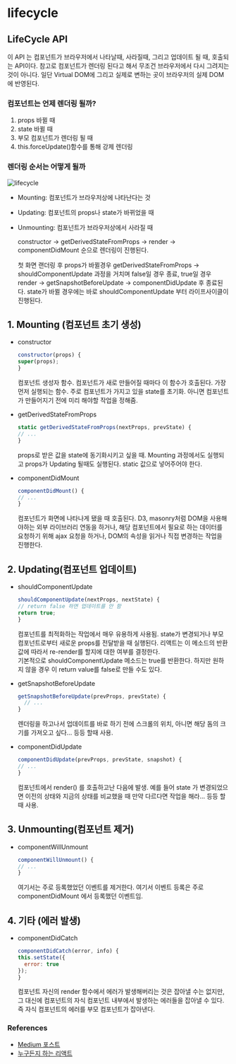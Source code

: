# lifecycle

## LifeCycle API

이 API 는 컴포넌트가 브라우저에서 나타날때, 사라질때, 그리고 업데이트 될 때, 호출되는 API이다. 참고로 컴포넌트가 렌더링 된다고 해서 무조건 브라우저에서 다시 그려지는 것이 아니다. 일단 Virtual DOM에 그리고 실제로 변하는 곳이 브라우저의 실제 DOM에 반영된다.

### 컴포넌트는 언제 렌더링 될까?

1. props 바뀔 때
2. state 바뀔 때
3. 부모 컴포넌트가 렌더링 될 때
4. this.forceUpdate\(\)함수를 통해 강제 렌더링

### 렌더링 순서는 어떻게 될까

![lifecycle](https://user-images.githubusercontent.com/16531837/44030694-8fce0b76-9f3c-11e8-8626-21652d7dd7ed.png)

* Mounting: 컴포넌트가 브라우저상에 나타난다는 것
* Updating: 컴포넌트의 props나 state가 바뀌었을 때
* Unmounting: 컴포넌트가 브라우저상에서 사라질 때

  constructor -&gt; getDerivedStateFromProps -&gt; render -&gt; componentDidMount 순으로 렌더링이 진행된다.  

  첫 화면 랜더링 후 props가 바뀔경우 getDerivedStateFromProps -&gt; shouldComponentUpdate 과정을 거치며 false일 경우 종료, true일 경우 render -&gt; getSnapshotBeforeUpdate -&gt; componentDidUpdate 후 종료된다. state가 바뀔 경우에는 바로 shouldComponentUpdate 부터 라이프사이클이 진행된다.

## 1. Mounting \(컴포넌트 초기 생성\)

* constructor

  ```javascript
  constructor(props) {
  super(props);
  }
  ```

  컴포넌트 생성자 함수. 컴포넌트가 새로 만들어질 때마다 이 함수가 호출된다. 가장 먼저 실행되는 함수. 주로 컴포넌트가 가지고 있을 state를 초기화. 아니면 컴포넌트가 만들어지기 전에 미리 해야할 작업을 정해줌.

* getDerivedStateFromProps

  ```javascript
  static getDerivedStateFromProps(nextProps, prevState) {
  // ...
  }
  ```

  props로 받은 값을 state에 동기화시키고 싶을 때. Mounting 과정에서도 실행되고 props가 Updating 될때도 실행된다. static 값으로 넣어주어야 한다.

* componentDidMount

  ```javascript
  componentDidMount() {
  // ...
  }
  ```

  컴포넌트가 화면에 나타나게 됐을 때 호출된다. D3, masonry처럼 DOM을 사용해야하는 외부 라이브러리 연동을 하거나, 해당 컴포넌트에서 필요로 하는 데이터를 요청하기 위해 ajax 요청을 하거나, DOM의 속성을 읽거나 직접 변경하는 작업을 진행한다.

## 2. Updating\(컴포넌트 업데이트\)

* shouldComponentUpdate

  ```javascript
  shouldComponentUpdate(nextProps, nextState) {
  // return false 하면 업데이트를 안 함
  return true;
  }
  ```

  컴포넌트를 최적화하는 작업에서 매우 유용하게 사용됨. state가 변경되거나 부모 컴포넌트로부터 새로운 props를 전달받을 때 실행된다. 리액트는 이 메소드의 반환 값에 따라서 re-render를 할지에 대한 여부를 결정한다.  
  기본적으로 shouldComponentUpdate 메소드는 true를 반환한다. 하지만 원하지 않을 경우 이 return value를 false로 만들 수도 있다.

* getSnapshotBeforeUpdate

  ```javascript
  getSnapshotBeforeUpdate(prevProps, prevState) {
    // ...
  }
  ```

  렌더링을 하고나서 업데이트를 바로 하기 전에 스크롤의 위치, 아니면 해당 돔의 크기를 가져오고 싶다... 등등 할때 사용.

* componentDidUpdate

  ```javascript
  componentDidUpdate(prevProps, prevState, snapshot) {
  // ...
  }
  ```

  컴포넌트에서 render\(\) 를 호출하고난 다음에 발생. 예를 들어 state 가 변경되었으면 이전의 상태와 지금의 상태를 비교했을 때 만약 다르다면 작업을 해라... 등등 할때 사용.

## 3. Unmounting\(컴포넌트 제거\)

* componentWillUnmount

  ```javascript
  componentWillUnmount() {
  // ...
  }
  ```

  여기서는 주로 등록했었던 이벤트를 제거한다. 여기서 이벤트 등록은 주로 componentDidMount 에서 등록했던 이벤트임.

## 4. 기타 \(에러 발생\)

* componentDidCatch

  ```javascript
  componentDidCatch(error, info) {
  this.setState({
    error: true
  });
  }
  ```

  컴포넌트 자신의 render 함수에서 에러가 발생해버리는 것은 잡아낼 수는 없지만, 그 대신에 컴포넌트의 자식 컴포넌트 내부에서 발생하는 에러들을 잡아낼 수 있다. 즉 자식 컴포넌트의 에러를 부모 컴포넌트가 잡아낸다.

### References

* [Medium 포스트](https://medium.com/@shlee1353/%EB%A6%AC%EC%95%A1%ED%8A%B8-v16-3-%EC%BB%B4%ED%8F%AC%EB%84%8C%ED%8A%B8-%EB%9D%BC%EC%9D%B4%ED%94%84-%EC%82%AC%EC%9D%B4%ED%81%B4-%EC%A0%95%EB%A6%AC-a3a65de60beb)
* [누구든지 하는 리액트](https://react-anyone.vlpt.us/05.html)

